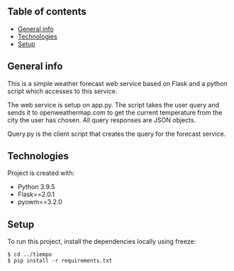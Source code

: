 ## Table of contents
* [General info](#general-info)
* [Technologies](#technologies)
* [Setup](#setup)

## General info
This is a simple weather forecast web service based on Flask and a python script which accesses to this service.

The web service is setup on app.py. The script takes the user query and sends it to openweathermap.com to get the
current temperature from the city the user has chosen. All query responses are JSON objects.

Query.py is the client script that creates the query for the forecast service.
	
## Technologies
Project is created with:
* Python 3.9.5
* Flask==2.0.1
* pyowm==3.2.0
	
## Setup
To run this project, install the dependencies locally using freeze:

```
$ cd ../tiempo
$ pip install -r requirements.txt
```